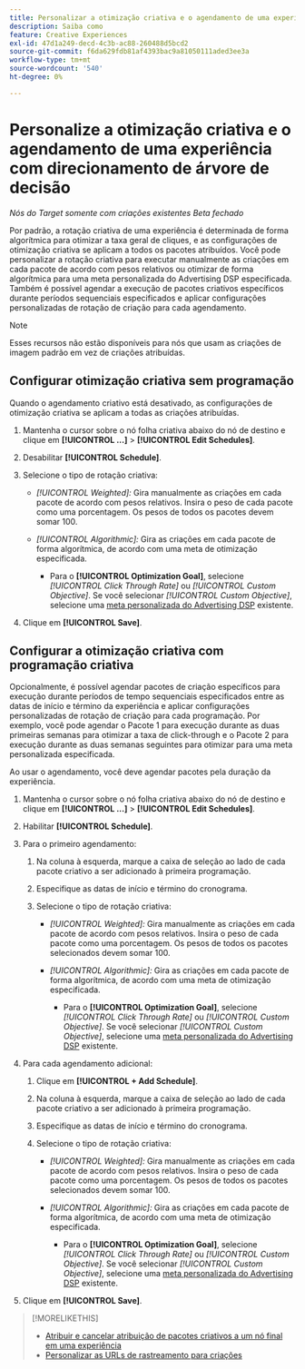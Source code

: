 ```yaml
---
title: Personalizar a otimização criativa e o agendamento de uma experiência
description: Saiba como
feature: Creative Experiences
exl-id: 47d1a249-decd-4c3b-ac88-260488d5bcd2
source-git-commit: f6da629fdb81af4393bac9a81050111aded3ee3a
workflow-type: tm+mt
source-wordcount: '540'
ht-degree: 0%

---
```


# Personalize a otimização criativa e o agendamento de uma experiência com direcionamento de árvore de decisão

*Nós do Target somente com criações existentes*
*Beta fechado*

Por padrão, a rotação criativa de uma experiência é determinada de forma algorítmica para otimizar a taxa geral de cliques, e as configurações de otimização criativa se aplicam a todos os pacotes atribuídos. Você pode personalizar a rotação criativa para executar manualmente as criações em cada pacote de acordo com pesos relativos ou otimizar de forma algorítmica para uma meta personalizada do Advertising DSP especificada. <!-- verify --> Também é possível agendar a execução de pacotes criativos específicos durante períodos sequenciais especificados e aplicar configurações personalizadas de rotação de criação para cada agendamento.

>[!NOTE]
>
>Esses recursos não estão disponíveis para nós que usam as criações de imagem padrão em vez de criações atribuídas.

## Configurar otimização criativa sem programação

Quando o agendamento criativo está desativado, as configurações de otimização criativa se aplicam a todas as criações atribuídas.

1. Mantenha o cursor sobre o nó folha criativa abaixo do nó de destino e clique em **[!UICONTROL ...]** > **[!UICONTROL Edit Schedules]**.

1. Desabilitar **[!UICONTROL Schedule]**.

1. Selecione o tipo de rotação criativa:

   * *[!UICONTROL Weighted]:* Gira manualmente as criações em cada pacote de acordo com pesos relativos. Insira o peso de cada pacote como uma porcentagem. Os pesos de todos os pacotes devem somar 100.

   * *[!UICONTROL Algorithmic]:* Gira as criações em cada pacote de forma algorítmica, de acordo com uma meta de otimização especificada.

      * Para o **[!UICONTROL Optimization Goal]**, selecione *[!UICONTROL Click Through Rate]* ou *[!UICONTROL Custom Objective]*.  Se você selecionar *[!UICONTROL Custom Objective]*, selecione uma [meta personalizada do Advertising DSP](/help/dsp/optimization/custom-goal.md) existente.<!-- Verify -->

1. Clique em **[!UICONTROL Save]**.

## Configurar a otimização criativa com programação criativa

Opcionalmente, é possível agendar pacotes de criação específicos para execução durante períodos de tempo sequenciais especificados entre as datas de início e término da experiência e aplicar configurações personalizadas de rotação de criação para cada programação. Por exemplo, você pode agendar o Pacote 1 para execução durante as duas primeiras semanas para otimizar a taxa de click-through e o Pacote 2 para execução durante as duas semanas seguintes para otimizar para uma meta personalizada especificada.

Ao usar o agendamento, você deve agendar pacotes pela duração da experiência.

1. Mantenha o cursor sobre o nó folha criativa abaixo do nó de destino e clique em **[!UICONTROL ...]** > **[!UICONTROL Edit Schedules]**.

1. Habilitar **[!UICONTROL Schedule]**.

1. Para o primeiro agendamento:

   1. Na coluna à esquerda, marque a caixa de seleção ao lado de cada pacote criativo a ser adicionado à primeira programação.

   1. Especifique as datas de início e término do cronograma.

   1. Selecione o tipo de rotação criativa:

      * *[!UICONTROL Weighted]:* Gira manualmente as criações em cada pacote de acordo com pesos relativos. Insira o peso de cada pacote como uma porcentagem. Os pesos de todos os pacotes selecionados devem somar 100.

      * *[!UICONTROL Algorithmic]:* Gira as criações em cada pacote de forma algorítmica, de acordo com uma meta de otimização especificada.

         * Para o **[!UICONTROL Optimization Goal]**, selecione *[!UICONTROL Click Through Rate]* ou *[!UICONTROL Custom Objective]*.  Se você selecionar *[!UICONTROL Custom Objective]*, selecione uma [meta personalizada do Advertising DSP](/help/dsp/optimization/custom-goal.md) existente.<!-- Verify -->

1. Para cada agendamento adicional:

   1. Clique em **[!UICONTROL + Add Schedule]**.

   1. Na coluna à esquerda, marque a caixa de seleção ao lado de cada pacote criativo a ser adicionado à primeira programação.

   1. Especifique as datas de início e término do cronograma.

   1. Selecione o tipo de rotação criativa:

      * *[!UICONTROL Weighted]:* Gira manualmente as criações em cada pacote de acordo com pesos relativos. Insira o peso de cada pacote como uma porcentagem. Os pesos de todos os pacotes selecionados devem somar 100.

      * *[!UICONTROL Algorithmic]:* Gira as criações em cada pacote de forma algorítmica, de acordo com uma meta de otimização especificada.

         * Para o **[!UICONTROL Optimization Goal]**, selecione *[!UICONTROL Click Through Rate]* ou *[!UICONTROL Custom Objective]*.  Se você selecionar *[!UICONTROL Custom Objective]*, selecione uma [meta personalizada do Advertising DSP](/help/dsp/optimization/custom-goal.md) existente.<!-- Verify -->

1. Clique em **[!UICONTROL Save]**.

>[!MORELIKETHIS]
>
>* [Atribuir e cancelar atribuição de pacotes criativos a um nó final em uma experiência](/help/creative/experiences/experience-assign-creative-bundles.md)
>* [Personalizar as URLs de rastreamento para criações](/help/creative/experiences/experience-tracking-urls-targeting.md)
